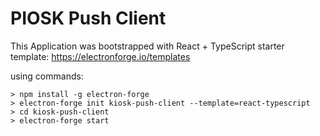 # PIOSK Push Client

This Application was bootstrapped with React + TypeScript starter template: https://electronforge.io/templates

using commands:

    > npm install -g electron-forge
    > electron-forge init kiosk-push-client --template=react-typescript
    > cd kiosk-push-client
    > electron-forge start

